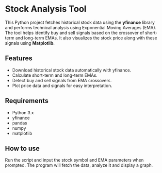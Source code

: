 # Stock Analysis Tool

This Python project fetches historical stock data using the **yfinance** library and performs technical analysis using Exponential Moving Averages (EMA). 
The tool helps identify buy and sell signals based on the crossover of short-term and long-term EMAs. It also visualizes the stock price along with these signals using **Matplotlib**.

## Features
- Download historical stock data automatically with yfinance.
- Calculate short-term and long-term EMAs.
- Detect buy and sell signals from EMA crossovers.
- Plot price data and signals for easy interpretation.

## Requirements
- Python 3.x
- yfinance
- pandas
- numpy
- matplotlib

## How to use
Run the script and input the stock symbol and EMA parameters when prompted. The program will fetch the data, analyze it and display a graph.
